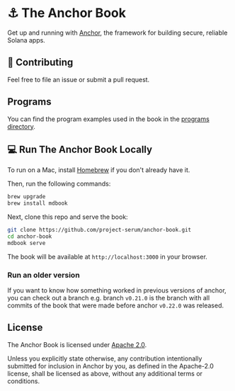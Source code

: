 # ⚓ The Anchor Book

Get up and running with [Anchor](https://anchor-lang.com), the framework for building secure, reliable
Solana apps.

## 🤝 Contributing

Feel free to file an issue or submit a pull request.

## Programs

You can find the program examples used in the book in the [programs directory](./programs/).

## 💻 Run The Anchor Book Locally

To run on a Mac, install [Homebrew](https://brew.sh/) if you don't already have
it.

Then, run the following commands:

```sh
brew upgrade
brew install mdbook
```

Next, clone this repo and serve the book:

```sh
git clone https://github.com/project-serum/anchor-book.git
cd anchor-book
mdbook serve
```
The book will be available at `http://localhost:3000` in your browser.

### Run an older version

If you want to know how something worked in previous versions of anchor, you can check out
a branch e.g. branch `v0.21.0` is the branch with all commits of the book that were made before anchor `v0.22.0` was released.

## License

The Anchor Book is licensed under [Apache 2.0](./LICENSE).

Unless you explicitly state otherwise, any contribution intentionally submitted
for inclusion in Anchor by you, as defined in the Apache-2.0 license, shall be
licensed as above, without any additional terms or conditions.
